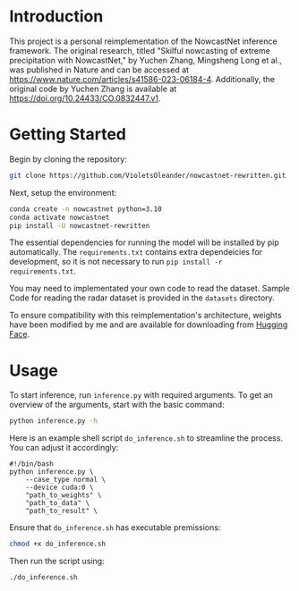 # Introduction

This project is a personal reimplementation of the NowcastNet inference framework. The original research, titled "Skilful nowcasting of extreme precipitation with NowcastNet," by Yuchen Zhang, Mingsheng Long et al., was published in Nature and can be accessed at https://www.nature.com/articles/s41586-023-06184-4. Additionally, the original code by Yuchen Zhang is available at https://doi.org/10.24433/CO.0832447.v1.

# Getting Started

Begin by cloning the repository:

```bash
git clone https://github.com/VioletsOleander/nowcastnet-rewritten.git
```

Next, setup the environment:

```bash
conda create -n nowcastnet python=3.10
conda activate nowcastnet
pip install -U nowcastnet-rewritten
```

The essential dependencies for running the model will be installed by pip automatically. The `requirements.txt` contains extra dependeicies for development, so it is not necessary to run `pip install -r requirements.txt`.

You may need to implementated your own code to read the dataset. Sample Code for reading the radar dataset is provided in the `datasets` directory.

To ensure compatibility with this reimplementation's architecture, weights have been modified by me and are available for downloading from [Hugging Face](https://huggingface.co/VioletsOleander/nowcastnet-rewritten).

# Usage

To start inference, run `inference.py` with required arguments. To get an overview of the arguments, start with the basic command:

```bash
python inference.py -h
```

Here is an example shell script `do_inference.sh` to streamline the process. You can adjust it accordingly:

```shell
#!/bin/bash
python inference.py \
    --case_type normal \
    --device cuda:0 \
    "path_to_weights" \
    "path_to_data" \
    "path_to_result" \
```

Ensure that `do_inference.sh` has executable premissions:

```bash
chmod +x do_inference.sh
```

Then run the script using:

```bash
./do_inference.sh
```
